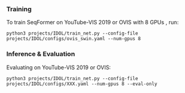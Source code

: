 ### Training

To train SeqFormer on YouTube-VIS 2019 or OVIS with 8 GPUs , run:

```
python3 projects/IDOL/train_net.py --config-file projects/IDOL/configs/ovis_swin.yaml --num-gpus 8 
```



### Inference & Evaluation



Evaluating on YouTube-VIS 2019 or OVIS:

```
python3 projects/IDOL/train_net.py --config-file projects/IDOL/configs/XXX.yaml --num-gpus 8 --eval-only
```